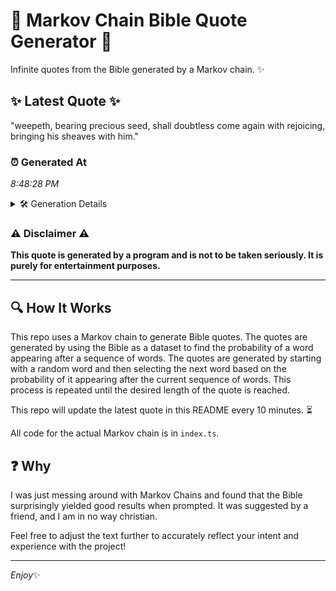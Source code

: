 # 📖 Markov Chain Bible Quote Generator 📖

Infinite quotes from the Bible generated by a Markov chain. ✨

## ✨ Latest Quote ✨
"weepeth, bearing precious seed, shall doubtless come again with rejoicing, bringing his sheaves with him."

### ⏰ Generated At
*8:48:28 PM*

<details>
    <summary>🛠️ Generation Details</summary>
    <p>
        <strong>🌱 Seed:</strong> weepeth,<br>
        <strong>🔄 Iterations:</strong> 14<br>
        <strong>📜 Context History:</strong><br>[ weepeth, ]: bearing<br>[ weepeth,, bearing ]: precious<br>[ weepeth,, bearing, precious ]: seed,<br>[ weepeth,, bearing, precious, seed, ]: shall<br>[ weepeth,, bearing, precious, seed,, shall ]: doubtless<br>[ weepeth,, bearing, precious, seed,, shall, doubtless ]: come<br>[ bearing, precious, seed,, shall, doubtless, come ]: again<br>[ precious, seed,, shall, doubtless, come, again ]: with<br>[ seed,, shall, doubtless, come, again, with ]: rejoicing,<br>[ shall, doubtless, come, again, with, rejoicing, ]: bringing<br>[ doubtless, come, again, with, rejoicing,, bringing ]: his<br>[ come, again, with, rejoicing,, bringing, his ]: sheaves<br>[ again, with, rejoicing,, bringing, his, sheaves ]: with<br>[ with, rejoicing,, bringing, his, sheaves, with ]: him.<br>
    </p>
</details>

### ⚠️ Disclaimer ⚠️
**This quote is generated by a program and is not to be taken seriously. It is purely for entertainment purposes.**

---

## 🔍 How It Works

This repo uses a Markov chain to generate Bible quotes. The quotes are generated by using the Bible as a dataset to find the probability of a word appearing after a sequence of words. The quotes are generated by starting with a random word and then selecting the next word based on the probability of it appearing after the current sequence of words. This process is repeated until the desired length of the quote is reached.

This repo will update the latest quote in this README every 10 minutes. ⏳

All code for the actual Markov chain is in `index.ts`.

## ❓ Why

I was just messing around with Markov Chains and found that the Bible surprisingly yielded good results when prompted. 
It was suggested by a friend, and I am in no way christian.

Feel free to adjust the text further to accurately reflect your intent and experience with the project!

---

*Enjoy*✨
